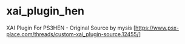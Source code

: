 # xai_plugin_hen
XAI Plugin For PS3HEN - Original Source by mysis [https://www.psx-place.com/threads/custom-xai_plugin-source.12455/]
